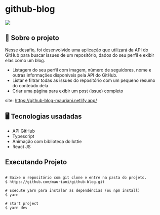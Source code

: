 # github-blog

<img src="https://user-images.githubusercontent.com/32397288/204559670-617b6f8c-06b5-4019-99b3-3d4e7f9f6013.png">

## 🚀 Sobre o projeto

Nesse desafio, foi desenvolvido uma aplicação que utilizará da API do GitHub para buscar issues de um repositório, dados do seu perfil e exibir elas como um blog.

- Listagem do seu perfil com imagem, número de seguidores, nome e outras informações disponíveis pela API do GitHub.
- Listar e filtrar todas as issues do repositório com um pequeno resumo do conteúdo dela
- Criar uma página para exibir um post (issue) completo

site: https://github-blog-mauriani.netlify.app/

## 🖥️ Tecnologias usadadas

- API GitHub
- Typescript
- Animação com biblioteca do lottie
- React JS

## Executando Projeto

```

# Baixe o repositório com git clone e entre na pasta do projeto.
$ https://github.com/mauriani/github-blog.git

# Execute yarn para instalar as dependências (ou npm install)
$ yarn

# start project
$ yarn dev
```
